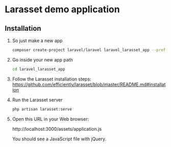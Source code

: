 Larasset demo application
=========================

Installation
------------

1. So just make a new app 

    ```sh
    composer create-project laravel/laravel laravel_larasset_app --prefer-dist
    ```

2. Go inside your new app path

    ```sh
    cd laravel_larasset_app
    ```

3. Follow the Larasset installation steps: https://github.com/efficiently/larasset/blob/master/README.md#installation

4. Run the Larasset server

    ```sh
    php artisan larasset:serve
	```
  
5. Open this URL in your Web browser:

    http://localhost:3000/assets/application.js

    You should see a JavaScript file with jQuery.